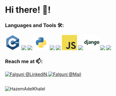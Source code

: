 <h1>Hi there! 👋!</h1>
            
<!--
**MariamTakoo/MariamTakoo** is a ✨ _special_ ✨ repository because its `README.md` (this file) appears on your GitHub profile.

Here are some ideas to get you started:

- 🔭 I’m currently working on ...
- 🌱 I’m currently learning ...
- 👯 I’m looking to collaborate on ...
- 🤔 I’m looking for help with ...
- 💬 Ask me about ...
- 📫 How to reach me: ...
- 😄 Pronouns: ...
- ⚡ Fun fact: ...
-->
</div>

### Languages and Tools 🛠: ###
  
<img height="50" src="https://raw.githubusercontent.com/github/explore/80688e429a7d4ef2fca1e82350fe8e3517d3494d/topics/cpp/cpp.png">  <img height="50" src="https://cdn.icon-icons.com/icons2/2415/PNG/512/csharp_original_logo_icon_146578.png"> <img height="50" src="https://camo.githubusercontent.com/47380987ecfc7e15bb287529fe03a2c63273ad597edcc85352b02cbb942863e5/68747470733a2f2f696d672e69636f6e73382e636f6d2f636f6c6f722f34382f3030303030302f6a6176612d636f666665652d6375702d6c6f676f2d2d76312e706e67">   <img height="50" src="https://raw.githubusercontent.com/github/explore/80688e429a7d4ef2fca1e82350fe8e3517d3494d/topics/python/python.png">  <img height="50" src="https://cdn.worldvectorlogo.com/logos/html-1.svg">  <img height="50" src="https://cdn.icon-icons.com/icons2/2107/PNG/512/file_type_css_icon_130661.png">   <img height="50" src="https://raw.githubusercontent.com/github/explore/80688e429a7d4ef2fca1e82350fe8e3517d3494d/topics/javascript/javascript.png">   <img height="50" src="https://cdn-icons-png.flaticon.com/512/3161/3161133.png">   <img height="50" src="https://raw.githubusercontent.com/github/explore/80688e429a7d4ef2fca1e82350fe8e3517d3494d/topics/django/django.png">     <img height="50" src="https://cdn-icons-png.flaticon.com/512/1051/1051326.png?w=740&t=st=1654710945~exp=1654711545~hmac=04c53067ba47cb96d1c905ef671807e153468cf6ddf3bdc879e7267588aec896">     <img height="50" src="https://upload.wikimedia.org/wikipedia/commons/3/3f/Git_icon.svg">
<br>

### Reach me at 📫: ###
<a href="">
  <img align="center" alt="Falguni @LinkedIN" height="40" src="https://cdn-icons-png.flaticon.com/512/174/174857.png" />
</a>
  <a href="hazemadelkhalel@gmail.com">
  <img align="center" alt="Falguni @Mail" height="35" src="https://upload.wikimedia.org/wikipedia/commons/7/7e/Gmail_icon_%282020%29.svg" />
</a>
<a href="https://twitter.com/hazemadel34%22%3E
  <img align="center" alt="Falguni @Twitter" height="40" src="https://cdn-icons-png.flaticon.com/512/1384/1384065.png" />
</a>   <a href="https://codeforces.com/profile/Yalahwy%22%3E
  <img align="center" alt="Falguni @Codeforces" height="40" src="https://play-lh.googleusercontent.com/WsR_f03nbqW3qZjCZeXUYmnmhSWXo3hQhLX9hgl9QHydCgbXQi_VJeAwnmtuIgTHKdQ=w240-h480-rw" />
</a>
<a href="https://www.hackerrank.com/hazemadelkhalel?hr_r=1%22%3E
  <img align="center" alt="Falguni @Hackerrank" height="40" src="https://cdn3.iconfinder.com/data/icons/logos-and-brands-adobe/512/160_Hackerrank-512.png" />
</a>
<br>
<br>
<p > <img src="https://github-readme-stats.vercel.app/api?username=hazemadelkhalel&show_icons=true" alt="HazemAdelKhalel" /> </p>
